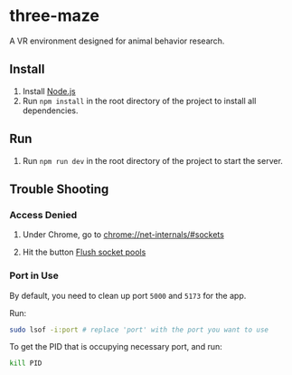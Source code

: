 # three-maze
A VR environment designed for animal behavior research.

## Install
1. Install [Node.js](https://nodejs.org/en)
2. Run ```npm install``` in the root directory of the project to install all dependencies.

## Run
1. Run ```npm run dev``` in the root directory of the project to start the server.

## Trouble Shooting
### Access Denied
1. Under Chrome, go to [chrome://net-internals/#sockets](chrome://net-internals/#sockets)

2. Hit the button [Flush socket pools]()

### Port in Use
By default, you need to clean up port `5000` and `5173` for the app.

Run:

``` bash
sudo lsof -i:port # replace 'port' with the port you want to use 
```

To get the PID that is occupying necessary port, and run:

```bash
kill PID
```
